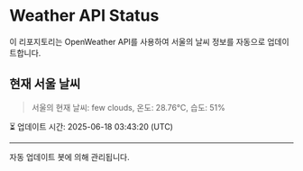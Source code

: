 
# Weather API Status

이 리포지토리는 OpenWeather API를 사용하여 서울의 날씨 정보를 자동으로 업데이트합니다.

## 현재 서울 날씨
> 서울의 현재 날씨: few clouds, 온도: 28.76°C, 습도: 51%

⏳ 업데이트 시간: 2025-06-18 03:43:20 (UTC)

---
자동 업데이트 봇에 의해 관리됩니다.
